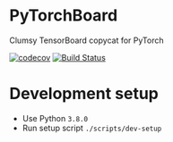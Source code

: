 # PyTorchBoard
Clumsy TensorBoard copycat for PyTorch

[![codecov](https://codecov.io/gh/TorchBoard/PyTorchBoard/branch/develop/graph/badge.svg?token=0YVV2Z1EL6)](https://codecov.io/gh/TorchBoard/PyTorchBoard) [![Build Status](https://img.shields.io/endpoint.svg?url=https%3A%2F%2Factions-badge.atrox.dev%2FTorchBoard%2FPyTorchBoard%2Fbadge%3Fref%3Dmain&style=flat)](https://actions-badge.atrox.dev/TorchBoard/PyTorchBoard/goto?ref=main)

# Development setup

- Use Python `3.8.0`
- Run setup script `./scripts/dev-setup`

